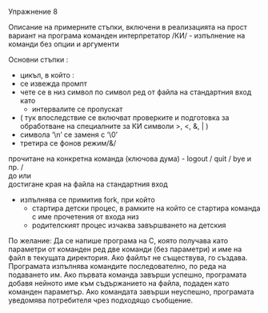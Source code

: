 Упражнение 8

Описание на примерните стъпки, включени в реализацията на прост вариант на програма команден интерпретатор /КИ/ - изпълнение на команди без опции и аргументи

Основни стъпки :

-	цикъл, в който :
-	се извежда  промпт
-	чете се в низ символ по символ ред от файла на стандартния вход 
като
	- интервалите се пропускат
- ( тук впоследствие  се включват проверките и подготовка за обработване на специалните за КИ символи  >, <, &, | )
- символа ‘\n’ се заменя с ‘\0’
- третира се фонов режим/&/

прочитане на конкретна команда (ключова дума)  - logout / quit / bye и пр.
       /	
до	или
      \
	достигане  края на файла на стандартния вход
- 	изпълнява се  примитив fork, при който
	- стартира  детски процес,  в рамките на който  се стартира команда с име прочетения от входа низ
	 - родителският процес изчаква завършването на детския 


По желание:
Да се напише програма на C, която получава като параметри от команден ред две команди (без параметри) и име на файл в текущата директория. Ако файлът не съществува, го създава. Програмата изпълнява командите последователно, по реда на подаването им. Ако първата команда завърши успешно, програмата добавя нейното име към съдържанието на файла, подаден като команден параметър. Ако командата завърши неуспешно, програмата уведомява потребителя чрез подходящо съобщение.

